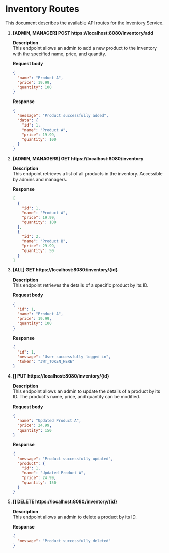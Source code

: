 # Inventory Routes

This document describes the available API routes for the Inventory Service.

1. **[ADMIN, MANAGER] POST https&#58;//localhost:8080/inventory/add**

   **Description**  
    This endpoint allows an admin to add a new product to the inventory with the specified name, price, and quantity.

   **Request body**

   ```json
   {
     "name": "Product A",
     "price": 19.99,
     "quantity": 100
   }
   ```

   **Response**

   ```json
   {
     "message": "Product successfully added",
     "data": {
       "id": 1,
       "name": "Product A",
       "price": 19.99,
       "quantity": 100
     }
   }
   ```

2. **[ADMIN, MANAGERS] GET https&#58;//localhost:8080/inventory**

   **Description**  
    This endpoint retrieves a list of all products in the inventory. Accessible by admins and managers.

   **Response**

   ```json
   [
     {
       "id": 1,
       "name": "Product A",
       "price": 19.99,
       "quantity": 100
     },
     {
       "id": 2,
       "name": "Product B",
       "price": 29.99,
       "quantity": 50
     }
   ]
   ```

3. **[ALL] GET https&#58;//localhost:8080/inventory/{id}**

   **Description**  
    This endpoint retrieves the details of a specific product by its ID.

   **Request body**

   ```json
   {
     "id": 1,
     "name": "Product A",
     "price": 19.99,
     "quantity": 100
   }
   ```

   **Response**

   ```json
   {
     "id": 1,
     "message": "User successfully logged in",
     "token": "JWT_TOKEN_HERE"
   }
   ```

4. **[] PUT https&#58;//localhost:8080/inventory/{id}**

   **Description**  
    This endpoint allows an admin to update the details of a product by its ID. The product's name, price, and quantity can be modified.

   **Request body**

   ```json
   {
     "name": "Updated Product A",
     "price": 24.99,
     "quantity": 150
   }
   ```

   **Response**

   ```json
   {
     "message": "Product successfully updated",
     "product": {
       "id": 1,
       "name": "Updated Product A",
       "price": 24.99,
       "quantity": 150
     }
   }
   ```

5. **[] DELETE https&#58;//localhost:8080/inventory/{id}**

   **Description**  
    This endpoint allows an admin to delete a product by its ID.

   **Response**

   ```json
   {
     "message": "Product successfully deleted"
   }
   ```

